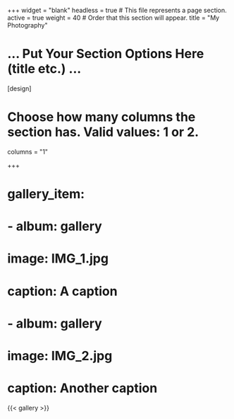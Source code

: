 
+++
widget = "blank"
headless = true  # This file represents a page section.
active = true
weight = 40  # Order that this section will appear.
title = "My Photography"

# ... Put Your Section Options Here (title etc.) ...

[design]
  # Choose how many columns the section has. Valid values: 1 or 2.
  columns = "1"

+++
# gallery_item:
#  - album: gallery
#    image: IMG_1.jpg
#    caption: A caption
#  - album: gallery
#    image: IMG_2.jpg
#    caption: Another caption
{{< gallery >}}